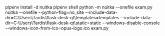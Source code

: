 pipenv install -d nuitka
pipenv shell
python -m nuitka --onefile exam.py 
nuitka --onefile --python-flag=no_site --include-data-dir=C:\Users\Tardis\flask-desk-qt\templates=templates --include-data-dir=C:\Users\Tardis\flask-desk-qt\static=static --windows-disable-console --windows-icon-from-ico=opus-logo.ico exam.py
